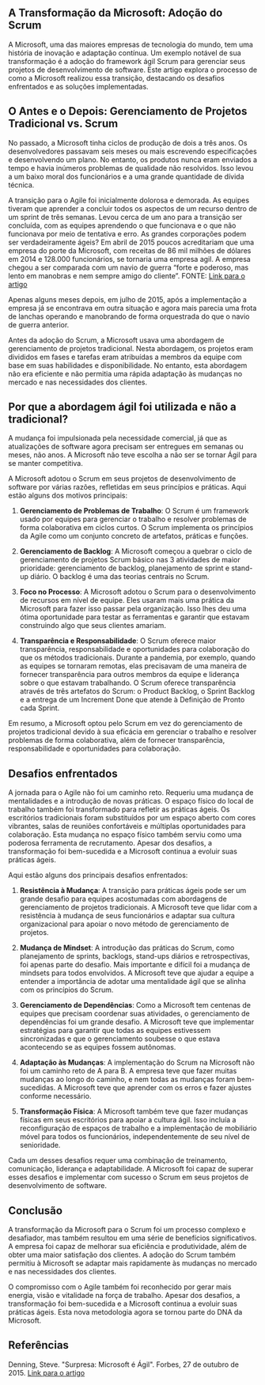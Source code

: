 ## A Transformação da Microsoft: Adoção do Scrum

A Microsoft, uma das maiores empresas de tecnologia do mundo, tem uma história de inovação e adaptação contínua. Um exemplo notável de sua transformação é a adoção do framework ágil Scrum para gerenciar seus projetos de desenvolvimento de software. Este artigo explora o processo de como a Microsoft realizou essa transição, destacando os desafios enfrentados e as soluções implementadas.

## O Antes e o Depois: Gerenciamento de Projetos Tradicional vs. Scrum

No passado, a Microsoft tinha ciclos de produção de dois a três anos. Os desenvolvedores passavam seis meses ou mais escrevendo especificações e desenvolvendo um plano. No entanto, os produtos nunca eram enviados a tempo e havia inúmeros problemas de qualidade não resolvidos. Isso levou a um baixo moral dos funcionários e a uma grande quantidade de dívida técnica.

A transição para o Agile foi inicialmente dolorosa e demorada. As equipes tiveram que aprender a concluir todos os aspectos de um recurso dentro de um sprint de três semanas. Levou cerca de um ano para a transição ser concluída, com as equipes aprendendo o que funcionava e o que não funcionava por meio de tentativa e erro. As grandes corporações podem ser verdadeiramente ágeis? Em abril de 2015 poucos acreditariam que uma empresa do porte da Microsoft, com receitas de 86 mil milhões de dólares em 2014 e 128.000 funcionários, se tornaria uma empresa agil. A empresa chegou a ser comparada com um navio de guerra “forte e poderoso, mas lento em manobras e nem sempre amigo do cliente”. FONTE: [Link para o artigo](https://www.forbes.com/sites/stevedenning/2015/10/27/surprise-microsoft-is-agile/?sh=17fd3f328679)

Apenas alguns meses depois, em julho de 2015, após a implementação a empresa já se encontrava em outra situação e agora mais parecia uma frota de lanchas operando e manobrando de forma orquestrada do que o navio de guerra anterior.

Antes da adoção do Scrum, a Microsoft usava uma abordagem de gerenciamento de projetos tradicional. Nesta abordagem, os projetos eram divididos em fases e tarefas eram atribuídas a membros da equipe com base em suas habilidades e disponibilidade. No entanto, esta abordagem não era eficiente e não permitia uma rápida adaptação às mudanças no mercado e nas necessidades dos clientes.

## Por que a abordagem ágil foi utilizada e não a tradicional?

A mudança foi impulsionada pela necessidade comercial, já que as atualizações de software agora precisam ser entregues em semanas ou meses, não anos. A Microsoft não teve escolha a não ser se tornar Ágil para se manter competitiva.

A Microsoft adotou o Scrum em seus projetos de desenvolvimento de software por várias razões, refletidas em seus princípios e práticas. Aqui estão alguns dos motivos principais:

1. **Gerenciamento de Problemas de Trabalho**: O Scrum é um framework usado por equipes para gerenciar o trabalho e resolver problemas de forma colaborativa em ciclos curtos. O Scrum implementa os princípios da Agile como um conjunto concreto de artefatos, práticas e funções.

2. **Gerenciamento de Backlog**: A Microsoft começou a quebrar o ciclo de gerenciamento de projetos Scrum básico nas 3 atividades de maior prioridade: gerenciamento de backlog, planejamento de sprint e stand-up diário. O backlog é uma das teorias centrais no Scrum.

3. **Foco no Processo**: A Microsoft adotou o Scrum para o desenvolvimento de recursos em nível de equipe. Eles usaram mais uma prática da Microsoft para fazer isso passar pela organização. Isso lhes deu uma ótima oportunidade para testar as ferramentas e garantir que estavam construindo algo que seus clientes amariam.

4. **Transparência e Responsabilidade**: O Scrum oferece maior transparência, responsabilidade e oportunidades para colaboração do que os métodos tradicionais. Durante a pandemia, por exemplo, quando as equipes se tornaram remotas, elas precisavam de uma maneira de fornecer transparência para outros membros da equipe e liderança sobre o que estavam trabalhando. O Scrum oferece transparência através de três artefatos do Scrum: o Product Backlog, o Sprint Backlog e a entrega de um Increment Done que atende à Definição de Pronto cada Sprint.

Em resumo, a Microsoft optou pelo Scrum em vez do gerenciamento de projetos tradicional devido à sua eficácia em gerenciar o trabalho e resolver problemas de forma colaborativa, além de fornecer transparência, responsabilidade e oportunidades para colaboração.

## Desafios enfrentados

A jornada para o Agile não foi um caminho reto. Requeriu uma mudança de mentalidades e a introdução de novas práticas. O espaço físico do local de trabalho também foi transformado para refletir as práticas ágeis. Os escritórios tradicionais foram substituídos por um espaço aberto com cores vibrantes, salas de reuniões confortáveis e múltiplas oportunidades para colaboração. Esta mudança no espaço físico também serviu como uma poderosa ferramenta de recrutamento. Apesar dos desafios, a transformação foi bem-sucedida e a Microsoft continua a evoluir suas práticas ágeis.

Aqui estão alguns dos principais desafios enfrentados:

1. **Resistência à Mudança**: A transição para práticas ágeis pode ser um grande desafio para equipes acostumadas com abordagens de gerenciamento de projetos tradicionais. A Microsoft teve que lidar com a resistência à mudança de seus funcionários e adaptar sua cultura organizacional para apoiar o novo método de gerenciamento de projetos.

2. **Mudança de Mindset**: A introdução das práticas do Scrum, como planejamento de sprints, backlogs, stand-ups diários e retrospectivas, foi apenas parte do desafio. Mais importante e difícil foi a mudança de mindsets para todos envolvidos. A Microsoft teve que ajudar a equipe a entender a importância de adotar uma mentalidade ágil que se alinha com os princípios do Scrum.

3. **Gerenciamento de Dependências**: Como a Microsoft tem centenas de equipes que precisam coordenar suas atividades, o gerenciamento de dependências foi um grande desafio. A Microsoft teve que implementar estratégias para garantir que todas as equipes estivessem sincronizadas e que o gerenciamento soubesse o que estava acontecendo se as equipes fossem autônomas.

4. **Adaptação às Mudanças**: A implementação do Scrum na Microsoft não foi um caminho reto de A para B. A empresa teve que fazer muitas mudanças ao longo do caminho, e nem todas as mudanças foram bem-sucedidas. A Microsoft teve que aprender com os erros e fazer ajustes conforme necessário.

5. **Transformação Física**: A Microsoft também teve que fazer mudanças físicas em seus escritórios para apoiar a cultura ágil. Isso incluía a reconfiguração de espaços de trabalho e a implementação de mobiliário móvel para todos os funcionários, independentemente de seu nível de senioridade.

Cada um desses desafios requer uma combinação de treinamento, comunicação, liderança e adaptabilidade. A Microsoft foi capaz de superar esses desafios e implementar com sucesso o Scrum em seus projetos de desenvolvimento de software.

## Conclusão

A transformação da Microsoft para o Scrum foi um processo complexo e desafiador, mas também resultou em uma série de benefícios significativos. A empresa foi capaz de melhorar sua eficiência e produtividade, além de obter uma maior satisfação dos clientes. A adoção do Scrum também permitiu à Microsoft se adaptar mais rapidamente às mudanças no mercado e nas necessidades dos clientes.

O compromisso com o Agile também foi reconhecido por gerar mais energia, visão e vitalidade na força de trabalho. Apesar dos desafios, a transformação foi bem-sucedida e a Microsoft continua a evoluir suas práticas ágeis. Esta nova metodologia agora se tornou parte do DNA da Microsoft.

## Referências

Denning, Steve. "Surpresa: Microsoft é Ágil". Forbes, 27 de outubro de 2015. [Link para o artigo](https://www.forbes.com/sites/stevedenning/2015/10/27/surprise-microsoft-is-agile/?sh=17fd3f328679)
